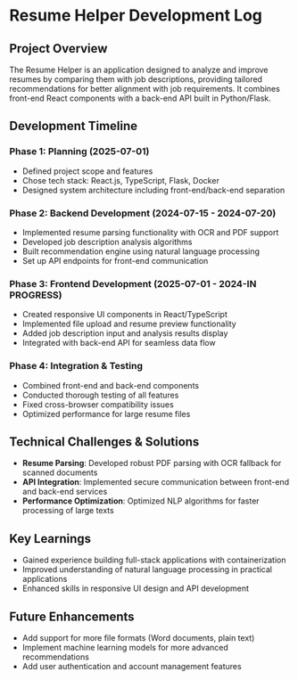 # Resume Helper Development Log

## Project Overview
The Resume Helper is an application designed to analyze and improve resumes by comparing them with job descriptions, providing tailored recommendations for better alignment with job requirements. It combines front-end React components with a back-end API built in Python/Flask.

## Development Timeline

### Phase 1: Planning (2025-07-01)
- Defined project scope and features
- Chose tech stack: React.js, TypeScript, Flask, Docker
- Designed system architecture including front-end/back-end separation

### Phase 2: Backend Development (2024-07-15 - 2024-07-20)
- Implemented resume parsing functionality with OCR and PDF support
- Developed job description analysis algorithms
- Built recommendation engine using natural language processing
- Set up API endpoints for front-end communication

### Phase 3: Frontend Development (2025-07-01 - 2024-IN PROGRESS)
- Created responsive UI components in React/TypeScript
- Implemented file upload and resume preview functionality
- Added job description input and analysis results display
- Integrated with back-end API for seamless data flow

### Phase 4: Integration & Testing
- Combined front-end and back-end components
- Conducted thorough testing of all features
- Fixed cross-browser compatibility issues
- Optimized performance for large resume files

## Technical Challenges & Solutions
- **Resume Parsing**: Developed robust PDF parsing with OCR fallback for scanned documents
- **API Integration**: Implemented secure communication between front-end and back-end services
- **Performance Optimization**: Optimized NLP algorithms for faster processing of large texts

## Key Learnings
- Gained experience building full-stack applications with containerization
- Improved understanding of natural language processing in practical applications
- Enhanced skills in responsive UI design and API development

## Future Enhancements
- Add support for more file formats (Word documents, plain text)
- Implement machine learning models for more advanced recommendations
- Add user authentication and account management features

